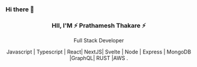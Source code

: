 ### Hi there 👋
 <p align="center">
  <h3 align="center">HII, I'M ⚡ Prathamesh Thakare ⚡</h3>
</p>
<p align="center">
   Full Stack Developer
</p>
<p align="center">
   Javascript | Typescript | React| NextJS| Svelte | Node | Express | MongoDB |GraphQL| RUST |AWS .
</p>
<!--
**Prathamesh017/Prathamesh017** is a ✨ _special_ ✨ repository because its `README.md` (this file) appears on your GitHub profile.
